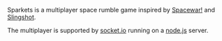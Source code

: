 Sparkets is a multiplayer space rumble game inspired by [Spacewar!](http://en.wikipedia.org/wiki/Spacewar!) and [Slingshot](http://slingshot.wikispot.org/ "Slingshot website").

The multiplayer is supported by [socket.io](http://socket.io "socket.io website") running on a [node.js](http://nodejs.org "node.js website") server.
